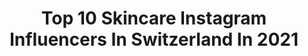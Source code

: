 ---
title: Top 10 Skincare Instagram Influencers In Switzerland In 2021
description: >-
  Find top skincare Instagram influencers in Switzerland in 2021. Most popular hashtags: #switzerland #skincare #beauty #instagood.
platform: Instagram
hits: 43
text_top: See the top-rated Instagram influencers on inBeat.
text_bottom: inBeat holds 43 Instagram influencers like this in Switzerland for you to pitch.
profiles:
  - username: "ivy.kimbour"
    fullname: >-
      Caroline Bourquin
    bio: >-
      🥥 Amoureuse de la vie (🛩🍷🧘🏽) 🧖🏽‍♀️ Skincare junkie & lifestyle ➰ Swiss 🤍 1/3 ceo of @bossbabesevents ✉️ Collab/Pr: caroline.bourquin@gmail.com
    location: "Switzerland"
    followers: 13313
    engagement: 829
    commentsToLikes: 0.288788
    id: ck5c0oygrtk6p0i11ajukastd
    verified: false
    hashtags: "#swissblogger, #emilyinparis, #aesthetic, #blogger"
  - username: "_marisaofficial_"
    fullname: >-
      Marisa Urbano🦋
    bio: >-
      Miss Fitness SNBF 2010 Makeup| Fashion| Fitness| Tanzen | Food| 🇧🇷 living in 🇨🇭 Collab ↘️📩marisaurbano@gmx.ch
    location: "Switzerland"
    followers: 16772
    engagement: 177
    commentsToLikes: 0.073224
    id: ck5znr6gjp03w0i141vfumzjo
    verified: false
    hashtags: "#love, #smile, #makeup, #instadaily"
  - username: "tanjalacroix"
    fullname: >-
      Tanja La Croix
    bio: >-
      𝐷𝐽 / 𝑃𝑟𝑜𝑑𝑢𝑐𝑒𝑟 𝐻𝑜𝑡𝑠𝑝𝑜𝑡𝑠 / 𝐶𝑙𝑢𝑏𝑠 / 𝐶𝑜𝑟𝑝𝑜𝑟𝑎𝑡𝑒 𝑎𝑙𝑙 𝑜𝑣𝑒𝑟 𝑡ℎ𝑒 𝑊𝑜𝑟𝑙𝑑 ▻ 𝐌𝐚𝐬𝐞𝐫𝐚𝐭𝐢 | 𝐊𝐞𝐬𝐬𝐞𝐥 𝐀𝐦𝐛𝐚𝐬𝐬𝐚𝐝𝐨𝐫 ▻ 𝐁𝐕𝐋𝐆𝐀𝐑𝐈 My Mixes ↴
    location: "Switzerland"
    followers: 61117
    engagement: 119
    commentsToLikes: 0.048211
    id: ck5q5yuhwv6yw0i115ir6agaf
    verified: true
    hashtags: "#pflege, #pure, #time, #dermatology"
  - username: "imagism.studio"
    fullname: >-
      Imagism.Studio Mascha Dahan
    bio: >-
      Zürich, Switzerland 📍 📷 Photography 🖥 Webdesign 📖 Editor @imagismmagazine
    location: "Switzerland"
    followers: 21821
    engagement: 225
    commentsToLikes: 0.016662
    id: ck15r14nf5mez0i19kmuec2vn
    verified: false
    hashtags: "#beauty, #beautyphotographer, #beautyphotography, #glowyskin"
  - username: "cherryladyh"
    fullname: >-
      𝙋𝙇𝙐𝙎𝙎𝙄𝙕𝙀/𝙁𝘼𝙎𝙃𝙄𝙊𝙉/𝙏𝙍𝘼𝙑𝙀𝙇
    bio: >-
      💎🎀 ᎦɬєƿɧλᏁίє🎀💎 📍 𝕃𝕚𝕧𝕖 𝕚𝕟 𝕊𝕨𝕚𝕥𝕫𝕖𝕣𝕝𝕒𝕟𝕕🇨🇭 29 Yᴇᴀʀs ᴏʟᴅ💁🏻‍♀️ Tᖇᗩᐯᗴᒪ✈️🌎 🔜 Collab DM or Mail 💌 👰🏻🤵@originalberni #plussize #fashion #switzerland
    location: "Switzerland"
    followers: 15125
    engagement: 1019
    commentsToLikes: 0.231207
    id: ckaovyrss6oex0i781qwz0bvg
    verified: false
    hashtags: "#plussize, #dance, #fun, #instadaily"
  - username: "raffy_h501"
    fullname: >-
      🎀Raffy🎀
    bio: >-
      Travel, shopping, music & gym addicted🛫🌍🛍🎧🏋 📍 From Rome, Italy 🇮🇹 📍Living in Lugano, Switzerland 🇨🇭 Spoken languages 🇪🇦🇬🇧🇫🇷 🙅🏻‍♀️All you can hate🙅🏻‍♀️
    location: "Switzerland"
    followers: 67197
    engagement: 795
    commentsToLikes: 0.047690
    id: ckap6xq5zhswx0i78xj85tbpd
    verified: false
    hashtags: "#colosseo, #tessin, #outfitkillers, #sealovers"
  - username: "moni0608"
    fullname: >-
      🌹Monika🌹👩🏼
    bio: >-
      ▪️ 💯%🇵🇱🩸 ▪️ Polish Girl 👩🏼 ▪️ 🏠📍Zürich 🇨🇭 ▪️🗣🇵🇱 🇪🇸 🇬🇧 🇩🇪 ▪️ 💜 Gym 🏋🏼‍♀️💪🏽
    location: "Switzerland"
    followers: 5606
    engagement: 1511
    commentsToLikes: 0.424055
    id: ckapbw7cm1ig50i78c44x522c
    verified: false
    hashtags: "#clothes, #style, #dress, #ootd"
  - username: "danielkaay_"
    fullname: >-
      DΛNIEL KΛΛY
    bio: >-
      👔 Fashion & Lifestyle 🇨🇭 Sᴡɪᴛᴢᴇʀʟᴀɴᴅ 📩 contact@danielkaay.ch
    location: "Switzerland"
    followers: 9351
    engagement: 923
    commentsToLikes: 0.341338
    id: ck5cahyisdg1v0i11a8gf1jjx
    verified: false
    hashtags: "#fashionmen, #zurich, #dapperday, #gentlemanstyle"
  - username: "coralie_voyagesavecnous"
    fullname: >-
      𝒄𝒐𝒓𝒂𝒍𝒊𝒆_𝒗𝒐𝒚𝒂𝒈𝒆𝒔𝒂𝒗𝒆𝒄𝒏𝒐𝒖𝒔
    bio: >-
      𝐂 𝐎 𝐑 𝐀 𝐋 𝐈 𝐄 ♡ 𝐅 𝐀 𝐁 𝐈 𝐎 𝙿𝚑𝚘𝚝𝚘𝚐𝚛𝚊𝚙𝚑𝚢│𝚃𝚛𝚊𝚟𝚎𝚕│𝙻𝚒𝚏𝚎𝚜𝚝𝚢𝚕𝚎 ☽ 𝑫𝒊𝒆 𝒘𝒊𝒕𝒉 𝒎𝒆𝒎𝒐𝒓𝒊𝒆𝒔, 𝒏𝒐𝒕 𝒅𝒓𝒆𝒂𝒎𝒔 ✈ 𝙽𝚎𝚡𝚝 : 𝙻𝚊𝚙𝚘𝚗𝚒𝚎 - 𝙱𝚊𝚕𝚒 - 𝙾𝚞𝚎𝚜𝚝 𝚄𝚂𝙰 𝚂𝚄𝙸𝚂𝚂𝙴 ⦙ 𝙶𝙴𝙽𝙴𝚅𝙴 𝙱𝚕𝚘𝚐 ✎- ⤵️
    location: "Switzerland"
    followers: 11163
    engagement: 856
    commentsToLikes: 0.188279
    id: ck14ldwxgu6wh0i192okjx3tm
    verified: false
    hashtags: "#crete, #greekislands, #igersgeneva, #suisse"
  - username: "chanti_lia"
    fullname: >-
      FASHION BLOGGER
    bio: >-
      Streetstyle lover ~ casual & chic ~ content creator 💭Swiss Mom of two | wifey ✉️contact@chantilia.com
    location: "Switzerland"
    followers: 36868
    engagement: 358
    commentsToLikes: 0.178077
    id: ck5qbxr5wnw5h0i11uggqfyu7
    verified: false
    hashtags: "#instafashion, #tgif, #sheingals, #fashionblogger"
---